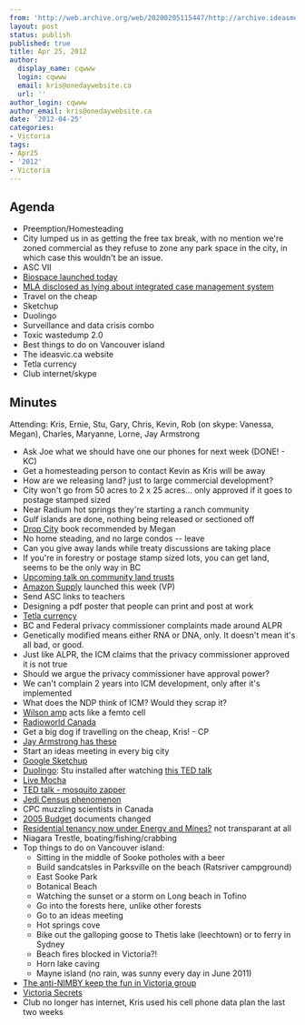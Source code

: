 ```yaml
---
from: 'http://web.archive.org/web/20200205115447/http://archive.ideasmeetings.org/wiki/Apr25,2012'
layout: post
status: publish
published: true
title: Apr 25, 2012
author:
  display_name: cqwww
  login: cqwww
  email: kris@onedaywebsite.ca
  url: ''
author_login: cqwww
author_email: kris@onedaywebsite.ca
date: '2012-04-25'
categories:
- Victoria
tags:
- Apr25
- '2012'
- Victoria
---
```


## Agenda

* Preemption/Homesteading
* City lumped us in as getting the free tax break, with no mention we're zoned commercial as they refuse to zone any park space in the city, in which case this wouldn't be an issue.
* ASC VII
* [Biospace launched today](http://www.biospace.ca/)
* [MLA disclosed as lying about integrated case management system](http://fipa.bc.ca/home/news/313)
* Travel on the cheap
* Sketchup
* Duolingo
* Surveillance and data crisis combo
* Toxic wastedump 2.0
* Best things to do on Vancouver island
* The ideasvic.ca website
* Tetla currency
* Club internet/skype

## Minutes

Attending: Kris, Ernie, Stu, Gary, Chris, Kevin, Rob (on skype: Vanessa, Megan), Charles, Maryanne, Lorne, Jay Armstrong

* Ask Joe what we should have one our phones for next week (DONE! - KC)
* Get a homesteading person to contact Kevin as Kris will be away
* How are we releasing land? just to large commercial development?
* City won't go from 50 acres to 2 x 25 acres... only approved if it goes to postage stamped sized
* Near Radium hot springs they're starting a ranch community
* Gulf islands are done, nothing being released or sectioned off
* [Drop City](http://www.amazon.com/Drop-City-T-C-Boyle/dp/B0009YARGY/ref=sr_1_1?ie=UTF8&qid=1335407852&sr=8-1) book recommended by Megan
* No home steading, and no large condos -- leave
* Can you give away lands while treaty discussions are taking place
* If you're in forestry or postage stamp sized lots, you can get land, seems to be the only way in BC
* [Upcoming talk on community land trusts](http://communityeconomy.ca/blog/community-land-trusts-creative-way-buy-houses-together)
* [Amazon Supply](http://www.amazonsupply.com/) launched this week (VP)
* Send ASC links to teachers
* Designing a pdf poster that people can print and post at work
* [Tetla currency](http://www.tetla.org/)
* BC and Federal privacy commissioner complaints made around ALPR
* Genetically modified means either RNA or DNA, only. It doesn't mean it's all bad, or good. 
* Just like ALPR, the ICM claims that the privacy commissioner approved it is not true
* Should we argue the privacy commissioner have approval power?
* We can't complain 2 years into ICM development, only after it's implemented
* What does the NDP think of ICM? Would they scrap it?
* [Wilson amp](http://www.wilsonamplifierstore.com/) acts like a femto cell
* [Radioworld Canada](http://radioworld.ca/)
* Get a big dog if travelling on the cheap, Kris! - CP
* [Jay Armstrong has these](http://cellantenna.com/index.php?id=yagi#8)
* Start an ideas meeting in every big city
* [Google Sketchup](http://sketchup.google.com/)
* [Duolingo](http://duolingo.com/): Stu installed after watching [this TED talk](https://www.youtube.com/watch?v=cQl6jUjFjp4)
* [Live Mocha](http://www.livemocha.com/)
* [TED talk - mosquito zapper](http://www.youtube.com/watch?v=fwyMuwNYKvI)
* [Jedi Census phenomenon](http://en.wikipedia.org/wiki/Jedi_census_phenomenon)
* CPC muzzling scientists in Canada
* [2005 Budget](http://www.fin.gc.ca/taxdollar06/text/html/taxdollar06_-eng.asp) documents changed
* [Residential tenancy now under Energy and Mines?](http://www.rto.gov.bc.ca/documents/RTB-1.pdf) not transparant at all
* Niagara Trestle, boating/fishing/crabbing
* Top things to do on Vancouver island: 
    * Sitting in the middle of Sooke potholes with a beer
    * Build sandcatsles in Parksville on the beach (Ratsriver campground)
    * East Sooke Park
    * Botanical Beach
    * Watching the sunset or a storm on Long beach in Tofino
    * Go into the forests here, unlike other forests
    * Go to an ideas meeting
    * Hot springs cove
    * Bike out the galloping goose to Thetis lake (leechtown) or to ferry in Sydney
    * Beach fires blocked in Victoria?!
    * Horn lake caving
    * Mayne island (no rain, was sunny every day in June 2011)
* [The anti-NIMBY keep the fun in Victoria group](https://www.facebook.com/groups/119051951563250/)
* [Victoria Secrets](https://www.facebook.com/groups/25939286735/)
* Club no longer has internet, Kris used his cell phone data plan the last two weeks
